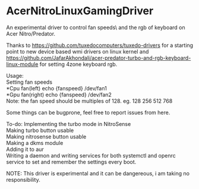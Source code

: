 # AcerNitroLinuxGamingDriver
An experimental driver to control fan speeds\ and the rgb of keyboard on Acer Nitro/Predator.

Thanks to https://github.com/tuxedocomputers/tuxedo-drivers for a starting point to new device based wmi drivers on linux kernel and https://github.com/JafarAkhondali/acer-predator-turbo-and-rgb-keyboard-linux-module for setting 4zone keyboard rgb.

<p>Usage:<br>
Setting fan speeds<br>
*Cpu fan(left) echo {fanspeed} /dev/fan1<br>
*Gpu fan(right) echo {fanspeed} /dev/fan2<br>
Note: the fan speed should be multiples of 128. eg. 128 256 512 768<br>


Some things can be bugprone, feel free to report issues from here.

<p>To-do: Implementing the turbo mode in NitroSense<br>
Making turbo button usable <br>
Making nitrosense button usable <br>
Making a dkms module <br>
Adding it to aur <br>
Writing a daemon and writing services for both systemctl and openrc service to set and remember the settings every boot. </p>

NOTE: This driver is experimental and it can be dangereous, i am taking no responsibility.
  
